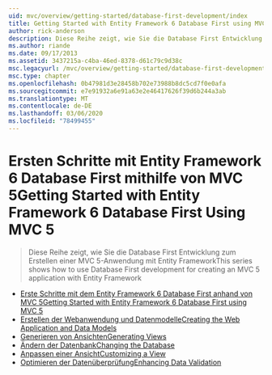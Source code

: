 ```yaml
---
uid: mvc/overview/getting-started/database-first-development/index
title: Getting Started with Entity Framework 6 Database First using MVC 5 | Microsoft-Dokumentation
author: rick-anderson
description: Diese Reihe zeigt, wie Sie die Database First Entwicklung zum Erstellen einer MVC 5-Anwendung mit Entity Framework
ms.author: riande
ms.date: 09/17/2013
ms.assetid: 3437215a-c4ba-46ed-8378-d61c79c9d38c
msc.legacyurl: /mvc/overview/getting-started/database-first-development
msc.type: chapter
ms.openlocfilehash: 0b47981d3e28458b702e73988b8dc5cd7f0e0afa
ms.sourcegitcommit: e7e91932a6e91a63e2e46417626f39d6b244a3ab
ms.translationtype: MT
ms.contentlocale: de-DE
ms.lasthandoff: 03/06/2020
ms.locfileid: "78499455"
---
```

# <a name="getting-started-with-entity-framework-6-database-first-using-mvc-5"></a><span data-ttu-id="098e5-103">Ersten Schritte mit Entity Framework 6 Database First mithilfe von MVC 5</span><span class="sxs-lookup"><span data-stu-id="098e5-103">Getting Started with Entity Framework 6 Database First Using MVC 5</span></span>

> <span data-ttu-id="098e5-104">Diese Reihe zeigt, wie Sie die Database First Entwicklung zum Erstellen einer MVC 5-Anwendung mit Entity Framework</span><span class="sxs-lookup"><span data-stu-id="098e5-104">This series shows how to use Database First development for creating an MVC 5 application with Entity Framework</span></span>

- [<span data-ttu-id="098e5-105">Erste Schritte mit dem Entity Framework 6 Database First anhand von MVC 5</span><span class="sxs-lookup"><span data-stu-id="098e5-105">Getting Started with Entity Framework 6 Database First using MVC 5</span></span>](setting-up-database.md)
- [<span data-ttu-id="098e5-106">Erstellen der Webanwendung und Datenmodelle</span><span class="sxs-lookup"><span data-stu-id="098e5-106">Creating the Web Application and Data Models</span></span>](creating-the-web-application.md)
- [<span data-ttu-id="098e5-107">Generieren von Ansichten</span><span class="sxs-lookup"><span data-stu-id="098e5-107">Generating Views</span></span>](generating-views.md)
- [<span data-ttu-id="098e5-108">Ändern der Datenbank</span><span class="sxs-lookup"><span data-stu-id="098e5-108">Changing the Database</span></span>](changing-the-database.md)
- [<span data-ttu-id="098e5-109">Anpassen einer Ansicht</span><span class="sxs-lookup"><span data-stu-id="098e5-109">Customizing a View</span></span>](customizing-a-view.md)
- [<span data-ttu-id="098e5-110">Optimieren der Datenüberprüfung</span><span class="sxs-lookup"><span data-stu-id="098e5-110">Enhancing Data Validation</span></span>](enhancing-data-validation.md)
